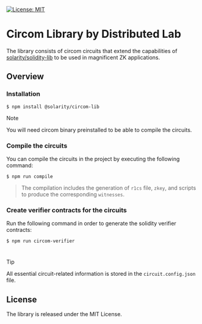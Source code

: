 [![License: MIT](https://img.shields.io/badge/License-MIT-yellow.svg)](https://opensource.org/licenses/MIT)

# Circom Library by Distributed Lab

The library consists of circom circuits that extend the capabilities of [solarity/solidity-lib](https://github.com/dl-solarity/solidity-lib) to be used in magnificent ZK applications.

## Overview

### Installation

```console
$ npm install @solarity/circom-lib
```

> [!NOTE]
> You will need circom binary preinstalled to be able to compile the circuits.

### Compile the circuits

You can compile the circuits in the project by executing the following command:

```console
$ npm run compile
```

> The compilation includes the generation of `r1cs` file, `zkey`, and scripts to produce the corresponding `witnesses`.

### Create verifier contracts for the circuits

Run the following command in order to generate the solidity verifier contracts:

```console
$ npm run circom-verifier
```

#

> [!TIP]
> All essential circuit-related information is stored in the `circuit.config.json` file.

## License

The library is released under the MIT License.
